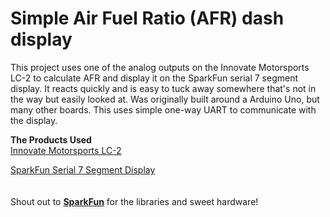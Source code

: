 # Simple Air Fuel Ratio (AFR) dash display
This project uses one of the analog outputs on the Innovate Motorsports LC-2 to calculate AFR and display it on the SparkFun serial 7 segment display. It reacts quickly and is easy to tuck away somewhere that's not in the way but easily looked at. Was originally built around a Arduino Uno, but many other boards. This uses simple one-way UART to communicate with the display. 

**The Products Used**\
[Innovate Motorsports LC-2](https://innovatemotorsports.com/products/lc2.php)

[SparkFun Serial 7 Segment Display](https://www.sparkfun.com/products/11629)\
\
\
Shout out to [**SparkFun**](https://sparkfun.com) for the libraries and sweet hardware!